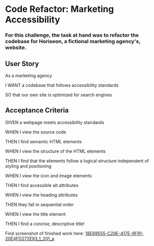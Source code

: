 # Code Refactor: Marketing Accessibility 
### For this challenge, the task at hand was to refactor the codebase for Horiseon, a fictional marketing agency's, website. 

## User Story

As a marketing agency

I WANT a codebase that follows accessibility standards

SO that our own site is optimized for search engines



## Acceptance Criteria

GIVEN a webpage meets accessibility standards

WHEN I view the source code

THEN I find semantic HTML elements

WHEN I view the structure of the HTML elements

THEN I find that the elements follow a logical structure independent of styling and positioning

WHEN I view the icon and image elements

THEN I find accessible alt attributes

WHEN I view the heading attributes

THEN they fall in sequential order

WHEN I view the title element

THEN I find a concise, descriptive title!

Find screenshot of finished work here:
[18E69555-C29E-417E-9F91-20E4FD272E93_1_201_a](https://github.com/esteveza11/marketing-accessibility/assets/155405776/afeb7d76-548f-4b52-8b78-c44675b4ee08)



